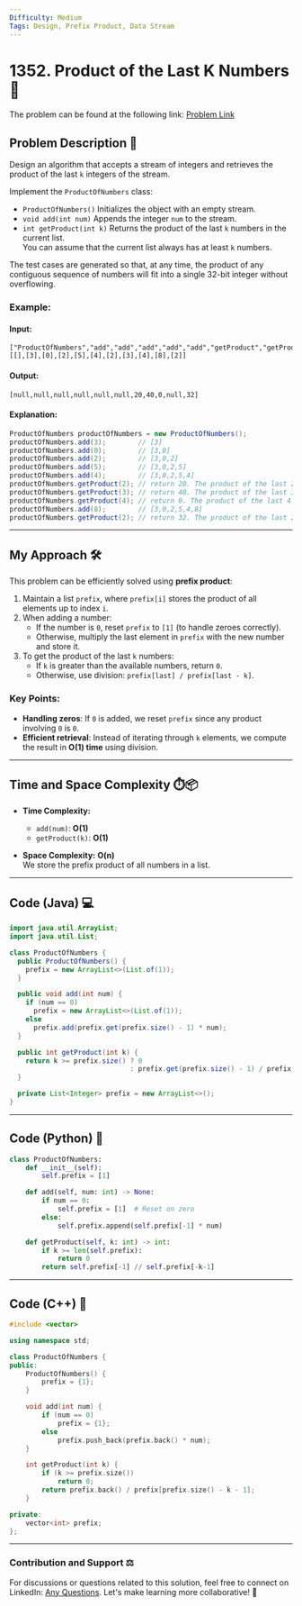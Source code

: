 ```yaml
---
Difficulty: Medium  
Tags: Design, Prefix Product, Data Stream  
---
```


# 1352. Product of the Last K Numbers 🔢

The problem can be found at the following link: [Problem Link](https://leetcode.com/problems/product-of-the-last-k-numbers/)

## Problem Description 📜

Design an algorithm that accepts a stream of integers and retrieves the product of the last `k` integers of the stream.

Implement the `ProductOfNumbers` class:

- `ProductOfNumbers()` Initializes the object with an empty stream.
- `void add(int num)` Appends the integer `num` to the stream.
- `int getProduct(int k)` Returns the product of the last `k` numbers in the current list.  
  You can assume that the current list always has at least `k` numbers.

The test cases are generated so that, at any time, the product of any contiguous sequence of numbers will fit into a single 32-bit integer without overflowing.

### Example:

#### Input:
```plaintext
["ProductOfNumbers","add","add","add","add","add","getProduct","getProduct","getProduct","add","getProduct"]
[[],[3],[0],[2],[5],[4],[2],[3],[4],[8],[2]]
```

#### Output:
```plaintext
[null,null,null,null,null,null,20,40,0,null,32]
```

#### Explanation:
```java
ProductOfNumbers productOfNumbers = new ProductOfNumbers();
productOfNumbers.add(3);        // [3]
productOfNumbers.add(0);        // [3,0]
productOfNumbers.add(2);        // [3,0,2]
productOfNumbers.add(5);        // [3,0,2,5]
productOfNumbers.add(4);        // [3,0,2,5,4]
productOfNumbers.getProduct(2); // return 20. The product of the last 2 numbers is 5 * 4 = 20
productOfNumbers.getProduct(3); // return 40. The product of the last 3 numbers is 2 * 5 * 4 = 40
productOfNumbers.getProduct(4); // return 0. The product of the last 4 numbers is 0 * 2 * 5 * 4 = 0
productOfNumbers.add(8);        // [3,0,2,5,4,8]
productOfNumbers.getProduct(2); // return 32. The product of the last 2 numbers is 4 * 8 = 32 
```

---

## My Approach 🛠️

This problem can be efficiently solved using **prefix product**:

1. Maintain a list `prefix`, where `prefix[i]` stores the product of all elements up to index `i`.
2. When adding a number:
   - If the number is `0`, reset `prefix` to `[1]` (to handle zeroes correctly).
   - Otherwise, multiply the last element in `prefix` with the new number and store it.
3. To get the product of the last `k` numbers:
   - If `k` is greater than the available numbers, return `0`.
   - Otherwise, use division: `prefix[last] / prefix[last - k]`.

### Key Points:
- **Handling zeros**: If `0` is added, we reset `prefix` since any product involving `0` is `0`.
- **Efficient retrieval**: Instead of iterating through `k` elements, we compute the result in **O(1) time** using division.

---

## Time and Space Complexity ⏱️📦

- **Time Complexity:**
  - `add(num)`: **O(1)**
  - `getProduct(k)`: **O(1)**

- **Space Complexity:** **O(n)**  
  We store the prefix product of all numbers in a list.

---

## Code (Java) 💻

```java
import java.util.ArrayList;
import java.util.List;

class ProductOfNumbers {
  public ProductOfNumbers() {
    prefix = new ArrayList<>(List.of(1));
  }

  public void add(int num) {
    if (num == 0)
      prefix = new ArrayList<>(List.of(1));
    else
      prefix.add(prefix.get(prefix.size() - 1) * num);
  }

  public int getProduct(int k) {
    return k >= prefix.size() ? 0
                              : prefix.get(prefix.size() - 1) / prefix.get(prefix.size() - k - 1);
  }

  private List<Integer> prefix = new ArrayList<>();
}
```

---

## Code (Python) 🐍

```python
class ProductOfNumbers:
    def __init__(self):
        self.prefix = [1]

    def add(self, num: int) -> None:
        if num == 0:
            self.prefix = [1]  # Reset on zero
        else:
            self.prefix.append(self.prefix[-1] * num)

    def getProduct(self, k: int) -> int:
        if k >= len(self.prefix):
            return 0
        return self.prefix[-1] // self.prefix[-k-1]
```

---

## Code (C++) 🔩

```cpp
#include <vector>

using namespace std;

class ProductOfNumbers {
public:
    ProductOfNumbers() {
        prefix = {1};
    }

    void add(int num) {
        if (num == 0)
            prefix = {1};
        else
            prefix.push_back(prefix.back() * num);
    }

    int getProduct(int k) {
        if (k >= prefix.size())
            return 0;
        return prefix.back() / prefix[prefix.size() - k - 1];
    }

private:
    vector<int> prefix;
};
```

---

### Contribution and Support ⚖️
For discussions or questions related to this solution, feel free to connect on LinkedIn: [Any Questions](https://www.linkedin.com/in/soham--deshmukh). Let's make learning more collaborative! 🌟
